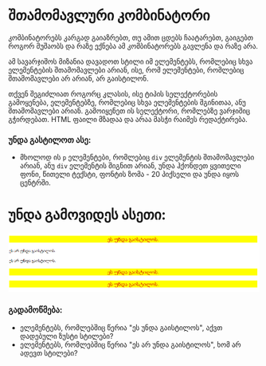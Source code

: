 # შთამომავლური კომბინატორი

კომბინატორებს კარგად გაიაზრებთ, თუ ამით ცდებს ჩაატარებთ, გაიგებთ როგორ მუშაობს და რაზე ექნება ამ კომბინატორებს გავლენა და რაზე არა.

ამ სავარჯიშოს მიზანია დავადოთ სტილი იმ ელემენტებს, რომლებიც სხვა ელემენტების შთამომავლები არიან, ისე, რომ ელემენტები, რომლებიც შთამომავლები არ არიან, არ გაისტილონ.

თქვენ შეგიძლიათ როგორც კლასის, ისე ტიპის სელექტორების გამოყენება, ელემენტებზე, რომლებიც სხვა ელემენტების შგინითაა, ანუ შთამომავლები არიან. გამოიყენეთ ის სელექტორი, რომლებზე ვარჯიშიც გჭირდებათ. HTML ფაილი მზადაა და არაა მასჭი რაიმეს რედაქტირება.

### უნდა გასტილოთ ასე:

- მხოლოდ ის `p` ელემენტები, რომლებიც `div` ელემენტის შთამომავლები არიან, ანუ `div` ელემენტის შიგნით არიან, უნდა ჰქონდეთ ყვითელი ფონი, წითელი ტექსტი, ფონტის ზომა - 20 პიქსელი და უნდა იყოს ცენტრში.

# უნდა გამოვიდეს ასეთი:

![dasrulebuli](https://raw.githubusercontent.com/XazyProject/css-davalebebi/main/fundamentalebi/05-shtamomavluri-kombinatori/dasrulebuli.png?token=GHSAT0AAAAAACMIWC6CEF6XIASBFVB4JYQSZM5JHZA)

### გადამოწმება:

- ელემენტებს, რომლებშიც წერია "ეს უნდა გაისტილოს", აქვთ დადებული ზუსტი სტილები?
- ელემენტებს, რომლებშიც წერია "ეს არ უნდა გაისტილოს", ხომ არ ადევთ სტილები?